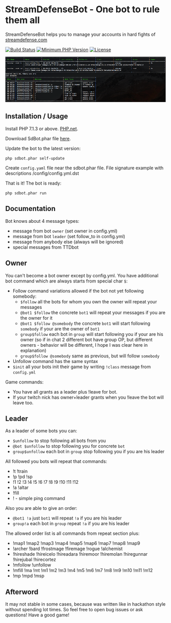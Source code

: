 StreamDefenseBot - One bot to rule them all 
========================================

StreamDefenseBot helps you to manage  your accounts in hard fights of [streamdefense.com](http://streamdefense.com)

[![Build Status](https://travis-ci.org/KonstantinKuklin/StreamDefenseBot.svg?branch=master)](https://travis-ci.org/KonstantinKuklin/StreamDefenseBot)
[![Minimum PHP Version](https://img.shields.io/packagist/php-v/konstantin-kuklin/stream-defense-bot.svg)](https://php.net/)
[![License](https://img.shields.io/github/license/konstantin-kuklin/stream-defense-bot.svg)](https://github.com/KonstantinKuklin/StreamDefenseBot/blob/master/LICENSE)


![bot screen](https://raw.githubusercontent.com/KonstantinKuklin/StreamDefenseBot/master/bot_screen.png)

Installation / Usage
--------------------

Install PHP 7.1.3 or above. [PHP.net](http://php.net/manual/en/install.php).

Download SdBot.phar file [here](https://raw.githubusercontent.com/KonstantinKuklin/StreamDefenseBot/master/sdbot.phar).

Update the bot to the latest version:
```
php sdbot.phar self-update
```

Create `config.yaml` file near the sdbot.phar file. File signature example with descriptions /config/config.yml.dst

That is it! The bot is ready:
```
php sdbot.phar run
```

Documentation
---------

Bot knows about 4 message types:
- message from bot `owner` (set owner in config.yml)
- message from bot `leader` (set follow_to in config.yml)
- message from anybody else (always will be ignored)
- special messages from TTDbot

## Owner
You can't become a bot owner except by config.yml.
You have additional bot command which are always starts from special char `$`:
- Follow command variations allowed if the bot not yet following somebody:
    - `$follow` all the bots for whom you own the owner will repeat your messages
    - `@bot1 $follow` the concrete `bot1` will repeat your messages if you are the owner for it
    - `@bot1 $follow @somebody` the concrete `bot1` will start following `somebody` if your are the owner of `bot1`
    - `group$follow` each bot in `group` will start following you if your are his owner 
    (so if in chat 2 different bot have group OP, but different owners - behavior will be different, I hope I was clear here in explanation)
    - `group$follow @somebody` same as previous, but will follow `somebody` 
- Unfollow command has the same syntax
- `$init` all your bots init their game by writing `!class` message from `config.yml`

Game commands:
- You have all grants as a leader plus !leave for bot.
- If your twitch nick has owner+leader grants when you !leave the bot will leave too.

## Leader
As a leader of some bots you can:
- `$unfollow` to stop following all bots from you
- `@bot $unfollow` to stop following you for concrete `bot`
- `group$unfollow` each bot in `group` stop following you if you are his leader

All followed you bots will repeat that commands:
- !t !train
- !p !pd !sp
- !1 !2 !3 !4 !5 !6 !7 !8 !9 !10 !11 !12
- !a !altar
- !fill
- ! - simple ping command

Also you are able to give an order:
- `@bot1 !a` just `bot1` will repeat `!a` if you are his leader
- `group!a` each bot in `group` repeat `!a` if you are his leader

The allowed order list is all commands from repeat section plus:
- !map1 !map2 !map3 !map4 !map5 !map6 !map7 !map8 !map9
- !archer !bard !frostmage !firemage !rogue !alchemist
- !hireshade !hireicelo !hireadara !hiremoor !hiremolan !hiregunnar !hirejubal !hirecortez
- !mfollow !unfollow
- !mfill !ma !mt !m1 !m2 !m3 !m4 !m5 !m6 !m7 !m8 !m9 !m10 !m11 !m12
- !mp !mpd !msp

Afterword
---------
It may not stable in some cases, because was written like in hackathon style without spending lot times.
So feel free to open bug issues or ask questions!
Have a good game!
